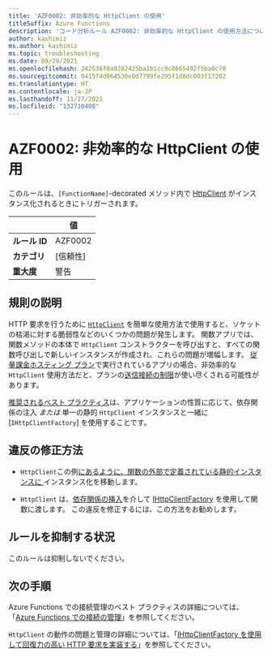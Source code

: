 ```yaml
---
title: 'AZF0002: 非効率的な HttpClient の使用'
titleSuffix: Azure Functions
description: 'コード分析ルール AZF0002: 非効率的な HttpClient の使用方法について説明します。'
author: kashimiz
ms.author: kashimiz
ms.topic: troubleshooting
ms.date: 09/29/2021
ms.openlocfilehash: 242536f0a9282425ba1b1cc9c8665492f5ba0c70
ms.sourcegitcommit: 0415f4d064530e0d7799fe295f1d8dc003f17202
ms.translationtype: HT
ms.contentlocale: ja-JP
ms.lasthandoff: 11/17/2021
ms.locfileid: "132710408"
---
```

# <a name="azf0002-inefficient-httpclient-usage"></a>AZF0002: 非効率的な HttpClient の使用

このルールは、`[FunctionName]`-decorated メソッド内で [HttpClient](/dotnet/api/system.net.http.httpclient?view=netcore-3.1&preserve-view=true) がインスタンス化されるときにトリガーされます。

| | 値 |
|-|-|
| **ルール ID** |AZF0002|
| **カテゴリ** |[信頼性]|
| **重大度** |警告|

## <a name="rule-description"></a>規則の説明

HTTP 要求を行うために [`HttpClient`](/dotnet/api/system.net.http.httpclient?view=netcore-3.1&preserve-view=true) を簡単な使用方法で使用すると、ソケットの枯渇に対する脆弱性などのいくつかの問題が発生します。 関数アプリでは、関数メソッドの本体で `HttpClient` コンストラクターを呼び出すと、すべての関数呼び出しで新しいインスタンスが作成され、これらの問題が増幅します。 [従量課金ホスティング プラン](../../consumption-plan.md)で実行されているアプリの場合、非効率的な `HttpClient` 使用方法だと、プランの[送信接続の制限](../../../azure-resource-manager/management/azure-subscription-service-limits.md#azure-functions-limits)が使い尽くされる可能性があります。

[推奨されるベスト プラクティス](/dotnet/architecture/microservices/implement-resilient-applications/use-httpclientfactory-to-implement-resilient-http-requests)は、アプリケーションの性質に応じて、依存関係の注入 _または_ 単一の静的 `HttpClient` インスタンスと一緒に [`IHttpClientFactory`] を使用することです。

## <a name="how-to-fix-violations"></a>違反の修正方法

+ `HttpClient`この例[にあるように、関数の外部で定義されている静的インスタンスに ](../../manage-connections.md?tabs=csharp#http-requests) インスタンス化を移動します。

+ `HttpClient` は、[依存関係の挿入](../../functions-dotnet-dependency-injection.md)を介して [IHttpClientFactory](/dotnet/api/system.net.http.ihttpclientfactory?view=dotnet-plat-ext-5.0&preserve-view=true) を使用して関数に渡します。 この違反を修正するには、この方法をお勧めします。

## <a name="when-to-suppress-the-rule"></a>ルールを抑制する状況

このルールは抑制しないでください。

## <a name="next-steps"></a>次の手順

Azure Functions での接続管理のベスト プラクティスの詳細については、「[Azure Functions での接続の管理](../../manage-connections.md)」を参照してください。

`HttpClient` の動作の問題と管理の詳細については、「[IHttpClientFactory を使用して回復力の高い HTTP 要求を実装する](/dotnet/architecture/microservices/implement-resilient-applications/use-httpclientfactory-to-implement-resilient-http-requests)」を参照してください。